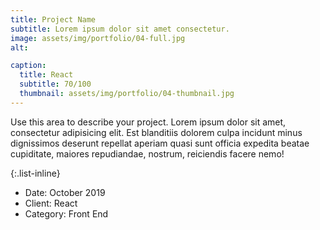 ```yaml
---
title: Project Name
subtitle: Lorem ipsum dolor sit amet consectetur.
image: assets/img/portfolio/04-full.jpg
alt: 

caption:
  title: React
  subtitle: 70/100
  thumbnail: assets/img/portfolio/04-thumbnail.jpg
---
```

Use this area to describe your project. Lorem ipsum dolor sit amet, consectetur adipisicing elit. Est blanditiis dolorem culpa incidunt minus dignissimos deserunt repellat aperiam quasi sunt officia expedita beatae cupiditate, maiores repudiandae, nostrum, reiciendis facere nemo!

{:.list-inline}
- Date: October 2019
- Client: React
- Category: Front End

